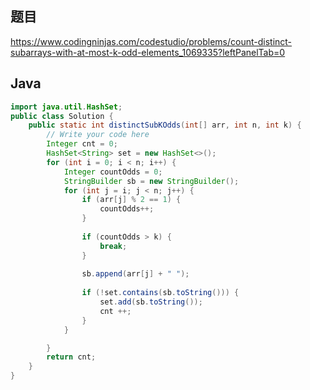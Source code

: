 ## 题目
https://www.codingninjas.com/codestudio/problems/count-distinct-subarrays-with-at-most-k-odd-elements_1069335?leftPanelTab=0

## Java
```java
import java.util.HashSet;
public class Solution {
    public static int distinctSubKOdds(int[] arr, int n, int k) {
        // Write your code here
        Integer cnt = 0;
        HashSet<String> set = new HashSet<>();
        for (int i = 0; i < n; i++) {
            Integer countOdds = 0;
            StringBuilder sb = new StringBuilder();
            for (int j = i; j < n; j++) {
                if (arr[j] % 2 == 1) {
                    countOdds++;
                }
               
                if (countOdds > k) {
                    break;
                }
               
                sb.append(arr[j] + " ");
                
                if (!set.contains(sb.toString())) {
                    set.add(sb.toString());
                    cnt ++;
                }
            }

        }
        return cnt;
    }
}
```
